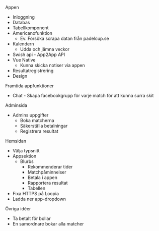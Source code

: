 Appen
- Inloggning
- Databas
- Tabellkomponent
- Americanofunktion
  - Ev. Försöka scrapa datan från padelcup.se
- Kalendern
  - Udda och jämna veckor
- Swish api - App2App API
- Vue Native
  - Kunna skicka notiser via appen
- Resultatregistrering
- Design




Framtida appfunktioner
- Chat - Skapa facebookgrupp för varje match för att kunna surra skit




Adminsida
- Admins uppgifter
  - Boka matcherna
  - Säkerställa betalningar
  - Registrera resultat



Hemsidan
- Välja typsnitt
- Appsektion
  - Blurbs
    - Rekommenderar tider
    - Matchpåminnelser
    - Betala i appen
    - Rapportera resultat
    - Tabellen
- Fixa HTTPS på Loopia
- Ladda ner app-dropdown



Övriga idéer
- Ta betalt för bollar
- En samordnare bokar alla matcher
